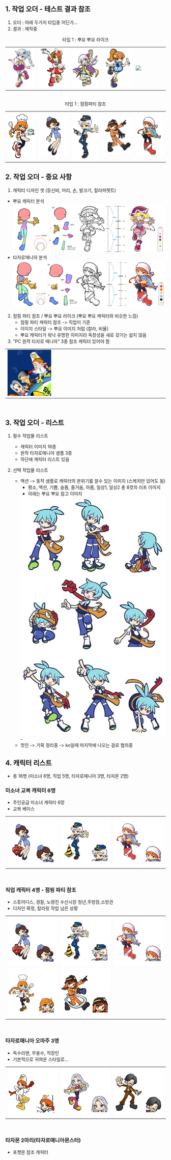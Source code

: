 
## 1. 작업 오더 - 테스트 결과 참조
1) 오더 : 아래 두가지 타입중 어딘가...
2) 결과 : 제작중

<div align =center> 타입 1 : 뿌요 뿌요 라이크</div>
<table width = 100%><tr>    
    <td width = 20% ><img src=image/pngfile/캐릭터_11.png></td>
    <td width = 20% ><img src=image/pngfile/캐릭터_15.png></td>
    <td width = 20% ><img src=image/pngfile/캐릭터_16.png></td>
    <td width = 20% ><img src=image/pngfile/캐릭터_12.png></td>
    <td width = 20% ><img src=image/pngfile/캐릭터.png></td>
</tr></table>
<br>
<div align =center> 타입 1 : 점핑파티 참조</div>
<table width = 100%><tr>
    <td width = 20% ><img src=image/pngfile/캐릭터_18.png></td>
    <td width = 20% ><img src=image/pngfile/캐릭터_17.png></td>
    <td width = 20% ><img src=image/pngfile/캐릭터_19.png></td>
    <td width = 20% ><img src=image/pngfile/캐릭터_20.png></td>
    <td width = 20% ><img src=image/pngfile/캐릭터_21.png></td>
</tr></table>

## 2. 작업 오더 - 중요 사항 
1) 캐릭터 디자인 셋 (등신비, 머리, 손, 발크기, 칼라파렛트) 
  - 뿌요 캐릭터 분석  
  <img src=image/pngfile/22222.png><br>
  - 타자로매니아 분석
  <img src=image/pngfile/222222.png><br>
  
  
2) 점핑 파티 참조 / 뿌요 뿌요 라이크 (뿌요 뿌요 캐릭터와 비슷한 느낌) 
    - 점핑 파티 캐릭터 참조 -> 직업이 기준 
    - 이미지 스타일 -> 뿌요 이미지 처럼 (칼라, 비율) 
    - 뿌요 캐릭터가 워낙 유명한 이미지라 독창성을 새로 갖기는 쉽지 않음  
3) "PC 원작 타자로 매니아" 3종 참조 캐릭터 있어야 함
<table width =50%><tr>     
    <td width =30% ><img src=image/pngfile/photo_2023-04-07_15-30-32.jpg ></td>
    <td width =70% ></td>    
</tr></table>
<br>

## 3. 작업 오더 - 리스트  
1) 필수 작업물 리스트
    - 캐릭터 이미지 16종     
    - 원작 타자로매니아 샘플 3종 
    - 하단에 캐릭터 리스트 있음

2) 선택 작업물 리스트
    - 액션 -> 동작 샘플로 캐릭터의 분위기를 알수 있는 이미지 (스케치만 있어도 됨) 
        - 평소, 액션, 기쁨, 슬픔, 즐거움, 아픔, 일상1, 일상2 총 8컷의 러프 이미지
        - 아래는 뿌요 뿌요 참고 이미지  
        <img src=image/pngfile/photo_2023-04-11_09-58-14.jpg>
        - 
    - 컷인 -> 기획 정리중 -> ko일때 마지막에 나오는 걸로 협의중 

## 4. 캐릭터 리스트
- 총 16명 (미소녀 6명, 직업 5명, 타자로매니아 3명, 타자몬 2명)
### 미소녀 교복 캐릭터 6명
- 주인공급 미소녀 캐릭터 6먕
- 교복 베이스 
<table width = "90%"><tr>
    <td width = 30%><img src=image/pngfile/sesi_tazaro_ch_0002_pose.png> </td>
    <td width = 30%><img src=image/pngfile/sesi_tazaro_ch_0004_pose.png> </td>
    <td width = 30%><img src=image/pngfile/sesi_tazaro_ch_0005_pose.png> </td>
</tr>
</tr></table><br>

### 직업 캐릭터 4명 - 점핑 파티 참조
- 스튜어디스, 경찰, 노량진 수산시장 청년,주방장,소방관
- 디자인 확정, 칼라링 작업 남은 상황
  
<table width = "90%"><tr>
    <td width = 30%><img src=image/pngfile/sesi_tazaro_ch_0002_pose.png> </td>
    <td width = 30%><img src=image/pngfile/sesi_tazaro_ch_0004_pose.png> </td>
    <td width = 30%><img src=image/pngfile/sesi_tazaro_ch_0005_pose.png> </td>
</tr><tr>
    <td width = 30%><img src=image/pngfile/sesi_tazaro_ch_0006_pose.png> </td>
    <td width = 30%><img src=image/pngfile/sesi_tazaro_ch_0007_pose.png> </td>
</tr></table><br>

### 타자로매니아 오마주 3명
- 독수리맨, 무용수, 직장인
- 기본적으로 귀여운 스타일로...

<table width = "90%"><tr>
    <td width = 30%><img src=image/pngfile/sesi_tazaro_ch_0001_pose.png> </td>
    <td width = 30%><img src=image/pngfile/sesi_tazaro_ch_0003_pose.png> </td>
    <td width = 30%><img src=image/pngfile/sesi_tazaro_ch_0008_pose.png> </td>    
</tr></table><br>

### 타자몬 2마리(타자로매니아몬스터)
- 포켓몬 참조 캐릭터 
